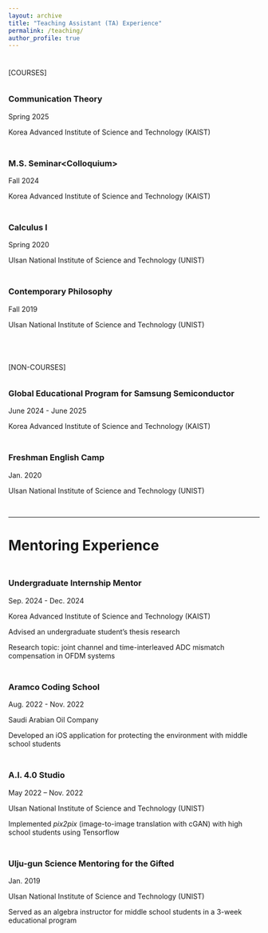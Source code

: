 ```yaml
---
layout: archive
title: "Teaching Assistant (TA) Experience"
permalink: /teaching/
author_profile: true
---
```


<div style="height: 10px;"></div>

\[COURSES\]

<div style="height: 20px;"></div>



<div style="display: flex; align-items: flex-start; margin-bottom: 30px;">
  <div>
    <h3 style="margin-top: 0;"> Communication Theory </h3>
    <p> Spring 2025 </p>
    <p> Korea Advanced Institute of Science and Technology (KAIST) </p>
  </div>
</div>

<div style="display: flex; align-items: flex-start; margin-bottom: 30px;">
  <div>
    <h3 style="margin-top: 0;"> M.S. Seminar&lt;Colloquium&gt; </h3>
    <p> Fall 2024 </p>
    <p> Korea Advanced Institute of Science and Technology (KAIST) </p>
  </div>
</div>

<div style="display: flex; align-items: flex-start; margin-bottom: 30px;">
  <div>
    <h3 style="margin-top: 0;"> Calculus I </h3>
    <p> Spring 2020 </p>
    <p> Ulsan National Institute of Science and Technology (UNIST) </p>
  </div>
</div>

<div style="display: flex; align-items: flex-start; margin-bottom: 30px;">
  <div>
    <h3 style="margin-top: 0;"> Contemporary Philosophy </h3>
    <p> Fall 2019 </p>
    <p> Ulsan National Institute of Science and Technology (UNIST) </p>
  </div>
</div>





<div style="height: 10px;"></div>

\[NON-COURSES\]

<div style="height: 20px;"></div>



<div style="display: flex; align-items: flex-start; margin-bottom: 30px;">
  <div>
    <h3 style="margin-top: 0;"> Global Educational Program for Samsung Semiconductor </h3>
    <p> June 2024 - June 2025 </p>
    <p> Korea Advanced Institute of Science and Technology (KAIST) </p>
  </div>
</div>

<div style="display: flex; align-items: flex-start; margin-bottom: 30px;">
  <div>
    <h3 style="margin-top: 0;"> Freshman English Camp </h3>
    <p> Jan. 2020 </p>
    <p> Ulsan National Institute of Science and Technology (UNIST) </p>
  </div>
</div>





---

Mentoring Experience
======

<div style="height: 30px;"></div>



<div style="display: flex; align-items: flex-start; margin-bottom: 30px;">
  <div>
    <h3 style="margin-top: 0;"> Undergraduate Internship Mentor </h3>
    <p> Sep. 2024 - Dec. 2024 </p>
    <p> Korea Advanced Institute of Science and Technology (KAIST) </p>
    <p> Advised an undergraduate student’s thesis research </p>
    <p> Research topic: joint channel and time-interleaved ADC mismatch compensation in OFDM systems </p>
  </div>
</div>

<div style="display: flex; align-items: flex-start; margin-bottom: 30px;">
  <div>
    <h3 style="margin-top: 0;"> Aramco Coding School </h3>
    <p> Aug. 2022 - Nov. 2022 </p>
    <p> Saudi Arabian Oil Company </p>
    <p> Developed an iOS application for protecting the environment with middle school students </p>
  </div>
</div>

<div style="display: flex; align-items: flex-start; margin-bottom: 30px;">
  <div>
    <h3 style="margin-top: 0;"> A.I. 4.0 Studio </h3>
    <p> May 2022 – Nov. 2022 </p>
    <p> Ulsan National Institute of Science and Technology (UNIST) </p>
    <p> Implemented <em>pix2pix</em> (image-to-image translation with cGAN) with high school students using Tensorflow </p>
  </div>
</div>

<div style="display: flex; align-items: flex-start; margin-bottom: 30px;">
  <div>
    <h3 style="margin-top: 0;"> Ulju-gun Science Mentoring for the Gifted </h3>
    <p> Jan. 2019 </p>
    <p> Ulsan National Institute of Science and Technology (UNIST) </p>
    <p> Served as an algebra instructor for middle school students in a 3-week educational program </p>
  </div>
</div>





<style>
.btn--small {
  font-size: 0.75rem;
  padding: 0.25rem 0.75rem;
  margin-right: 0.5rem;
  margin-bottom: 0.5rem;
  text-decoration: none;
  border-radius: 4px;
  display: inline-block;
}

/* arXiv button */
.btn--arxiv {
  background-color: #b91c1c;  /* arXiv red from screenshot */
  color: white;
  border: 1px solid #b91c1c;
}

.btn--arxiv:hover {
  background-color: #991b1b;  /* Darker red (hover) */
  border-color: #991b1b;
  color: white;
  text-decoration: none;
}

/* IEEE Xplore button */
.btn--xplore {
  background-color: #0891b2;  /* Top color (lighter teal) */
  color: white;
  border: 1px solid #0891b2;
}

.btn--xplore:hover {
  background-color: #164e63;  /* Bottom color (darker teal/navy) */
  border-color: #164e63;
  color: white;
  text-decoration: none;
}

/* PDF button (orange) */
.btn--pdf {
  background-color: #ff6600;
  color: white;
  border: 1px solid #ff6600;
}

.btn--pdf:hover {
  background-color: #e55100;
  border-color: #e55100;
  color: white;
  text-decoration: none;
}

/* Slides button (green) */
.btn--slides {
  background-color: #28a745;
  color: white;
  border: 1px solid #28a745;
}

.btn--slides:hover {
  background-color: #218838;
  border-color: #1e7e34;
  color: white;
  text-decoration: none;
}

/* Code button (dark gray) */
.btn--code {
  background-color: #333;
  color: white;
  border: 1px solid #333;
}

.btn--code:hover {
  background-color: #24292e;
  border-color: #24292e;
  color: white;
  text-decoration: none;
}
  
.boxed-image {
  border: 1px solid #ddd;
  border-radius: 8px;
  padding: 10px;
  background-color: white;
  box-shadow: 0 2px 8px rgba(0,0,0,0.1);
}

/* Responsive design */
@media (max-width: 768px) {
  div[style*="display: flex"] {
    flex-direction: column !important;
  }
  
  img[style*="width: 200px"] {
    width: 100% !important;
    max-width: 300px !important;
    margin-right: 0 !important;
    margin-bottom: 15px !important;
  }
}
</style>
